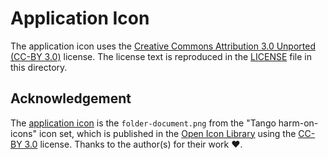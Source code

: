 # Application Icon

The application icon uses the
[Creative Commons Attribution 3.0 Unported (CC-BY 3.0)](https://creativecommons.org/licenses/by/3.0/) license. The license text is reproduced in the [LICENSE](LICENSE) file in this directory.

## Acknowledgement

The [application icon](assets/application-icon) is the `folder-document.png` from the "Tango harm-on-icons" icon set, which is published in the [Open Icon Library](https://sourceforge.net/projects/openiconlibrary/) using the [CC-BY 3.0](https://creativecommons.org/licenses/by/3.0/) license. Thanks to the author(s) for their work ❤️.
